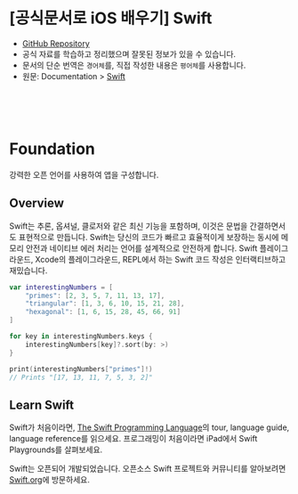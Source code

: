 # [공식문서로 iOS 배우기] Swift

- [GitHub Repository](https://github.com/KyungminLeeDev/learning-with-apple-official-resources)
- 공식 자료를 학습하고 정리했으며 잘못된 정보가 있을 수 있습니다.
- 문서의 단순 번역은 `경어체`를, 직접 작성한 내용은 `평어체`를 사용합니다.
- 원문: Documentation > [Swift](https://developer.apple.com/documentation/swift)

<br/><br/><br/>



# Foundation

강력한 오픈 언어를 사용하여 앱을 구성합니다.

## Overview

Swift는 추론, 옵셔널, 클로저와 같은 최신 기능을 포함하며, 이것은 문법을 간결하면서도 표현적으로 만듭니다. Swift는 당신의 코드가 빠르고 효율적이게 보장하는 동시에 메모리 안전과 네이티브 에러 처리는 언어를 설계적으로 안전하게 합니다. Swift 플레이그라운드, Xcode의 플레이그라운드, REPL에서 하는 Swift 코드 작성은 인터랙티브하고 재밌습니다.

~~~swift
var interestingNumbers = [
    "primes": [2, 3, 5, 7, 11, 13, 17],
    "triangular": [1, 3, 6, 10, 15, 21, 28],
    "hexagonal": [1, 6, 15, 28, 45, 66, 91]
]

for key in interestingNumbers.keys {
    interestingNumbers[key]?.sort(by: >)
}

print(interestingNumbers["primes"]!)
// Prints "[17, 13, 11, 7, 5, 3, 2]"
~~~

## Learn Swift

Swift가 처음이라면, [The Swift Programming Language](https://docs.swift.org/swift-book/)의 tour, language guide, language reference를 읽으세요. 프로그래밍이 처음이라면 iPad에서 Swift Playgrounds를 살펴보세요.  
  
Swift는 오픈되어 개발되었습니다. 오픈소스 Swift 프로젝트와 커뮤니티를 알아보려면 [Swift.org](https://swift.org/)에 방문하세요.
